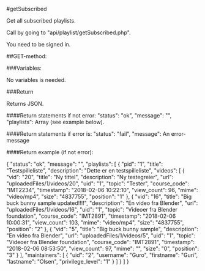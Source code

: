 #getSubscribed

Get all subscribed playlists.

Call by going to "api/playlist/getSubscribed.php".

You need to be signed in.

##GET-method:

###Variables:

No variables is needed.

###Return

Returns JSON.

####Return statements if not error:
"status": "ok",
"message": "",
"playlists": Array (see example below).

####Return statements if error is:
"status": "fail",
"message": An error-message

####Return example (if not error):

{
    "status": "ok",
    "message": "",
    "playlists": [
        {
            "pid": "1",
            "title": "Testspilleliste",
            "description": "Dette er en testspilleliste",
            "videos": [
                {
                    "vid": "20",
                    "title": "Ny tittel",
                    "description": "Ny testegreier",
                    "url": "uploadedFiles/1/videos/20",
                    "uid": "1",
                    "topic": "Tester",
                    "course_code": "IMT2234",
                    "timestamp": "2018-02-06 10:22:10",
                    "view_count": 96,
                    "mime": "video/mp4",
                    "size": "4837755",
                    "position": "1"
                },
                {
                    "vid": "16",
                    "title": "Big buck bunny sample updated!!!!",
                    "description": "En video fra Blender",
                    "url": "uploadedFiles/1/videos/16",
                    "uid": "1",
                    "topic": "Videoer fra Blender foundation",
                    "course_code": "IMT2891",
                    "timestamp": "2018-02-06 10:00:31",
                    "view_count": 103,
                    "mime": "video/mp4",
                    "size": "4837755",
                    "position": "2"
                },
                {
                    "vid": "5",
                    "title": "Big buck bunny sample",
                    "description": "En video fra Blender",
                    "url": "uploadedFiles/1/videos/5",
                    "uid": "1",
                    "topic": "Videoer fra Blender foundation",
                    "course_code": "IMT2891",
                    "timestamp": "2018-02-06 08:53:50",
                    "view_count": 97,
                    "mime": "",
                    "size": "0",
                    "position": "3"
                }
            ],
            "maintainers": [
                {
                    "uid": "2",
                    "username": "Guro",
                    "firstname": "Guri",
                    "lastname": "Olsen",
                    "privilege_level": "1"
                }
            ]
        }
    ]
}
